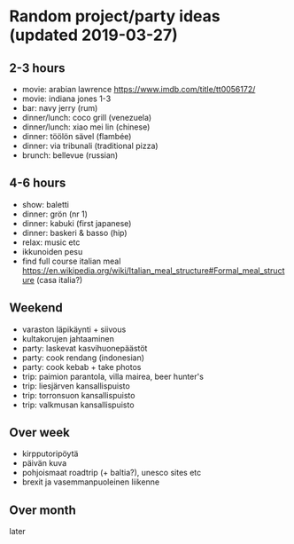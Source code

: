 # Random project/party ideas (updated 2019-03-27)

## 2-3 hours

* movie: arabian lawrence <https://www.imdb.com/title/tt0056172/>
* movie: indiana jones 1-3
* bar: navy jerry (rum)
* dinner/lunch: coco grill (venezuela)
* dinner/lunch: xiao mei lin (chinese)
* dinner: töölön sävel (flambée)
* dinner: via tribunali (traditional pizza)
* brunch: bellevue (russian)

## 4-6 hours

* show: baletti
* dinner: grön (nr 1)
* dinner: kabuki (first japanese)
* dinner: baskeri & basso (hip)
* relax: music etc
* ikkunoiden pesu
* find full course italian meal <https://en.wikipedia.org/wiki/Italian_meal_structure#Formal_meal_structure> (casa italia?)

## Weekend

* varaston läpikäynti + siivous
* kultakorujen jahtaaminen
* party: laskevat kasvihuonepäästöt
* party: cook rendang (indonesian)
* party: cook kebab + take photos
* trip: paimion parantola, villa mairea, beer hunter's
* trip: liesjärven kansallispuisto
* trip: torronsuon kansallispuisto
* trip: valkmusan kansallispuisto

## Over week

* kirpputoripöytä
* päivän kuva
* pohjoismaat roadtrip (+ baltia?), unesco sites etc
* brexit ja vasemmanpuoleinen liikenne

## Over month

later
